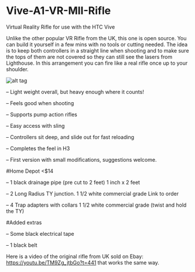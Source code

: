 # Vive-A1-VR-MII-Rifle
Virtual Reality Rifle for use with the HTC Vive

Unlike the other popular VR Rifle from the UK, this one is open source. You can build it yourself in a few mins with no tools or cutting needed. The idea is to keep both controllers in a straight line when shooting and to make sure the tops of them are not covered so they can still see the lasers from Lighthouse. In this arrangement you can fire like a real rifle once up to your shoulder.


![alt tag](https://adestefawp.files.wordpress.com/2016/06/htxm6hd.jpg?w=584&h=584)

– Light weight overall, but heavy enough where it counts!

– Feels good when shooting

– Supports pump action rifles

– Easy access with sling

– Controllers sit deep, and slide out for fast reloading

– Completes the feel in H3

– First version with small modifications, suggestions welcome.

#Home Depot <$14

– 1 black drainage pipe (pre cut to 2 feet) 1 inch x 2 feet

– 2 Long Radius TY junction. 1 1/2 white commercial grade Link to order

– 4 Trap adapters with collars 1 1/2 white commercial grade (twist and hold the TY)

#Added extras

– Some black electrical tape

– 1 black belt


Here is a video of the original rifle from UK sold on Ebay: https://youtu.be/TM9Zg_jtbGo?t=441 that works the same way.
